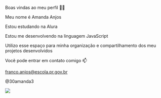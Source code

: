 Boas vindas ao meu perfil 💙💙 

Meu nome é Amanda Anjos

Estou estudando na Alura

Estou me desenvolvendo na linguagem JavaScript

Utilizo esse espaço para minha organização e compartilhamento dos meu projetos desenvolvidos

Você pode entrar em contato comigo 📫

franco.anjos@escola.pr.gov.br

@30amanda3

![](https://static.wikia.nocookie.net/peppapedia/images/0/0b/Mr_Cat.png/revision/latest?cb=20200405210835&path-prefix=pt-br)
